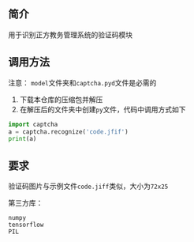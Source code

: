## 简介

用于识别正方教务管理系统的验证码模块



## 调用方法
注意： `model`文件夹和`captcha.pyd`文件是必需的

1. 下载本仓库的压缩包并解压
2. 在解压后的文件夹中创建`py`文件，代码中调用方式如下

```python
import captcha
a = captcha.recognize('code.jfif')
print(a)
```



## 要求

验证码图片与示例文件`code.jiff`类似，大小为`72x25`

第三方库：

```
numpy
tensorflow
PIL
```



